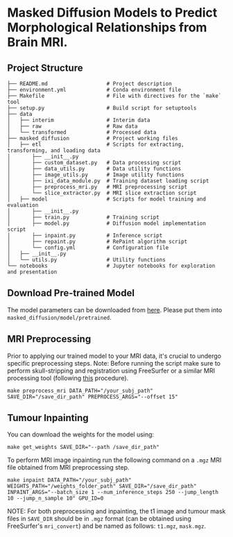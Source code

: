# Masked Diffusion Models to Predict Morphological Relationships from Brain MRI. 

## Project Structure
```
├── README.md                   # Project description
├── environment.yml             # Conda environment file
├── Makefile                    # File with directives for the `make` tool
├── setup.py                    # Build script for setuptools
├── data
│   ├── interim                 # Interim data
│   ├── raw                     # Raw data
│   └── transformed             # Processed data
├── masked_diffusion            # Project working files
│   ├── etl                     # Scripts for extracting, transforming, and loading data
│       ├── __init__.py
│       ├── custom_dataset.py   # Data processing script
│       ├── data_utils.py       # Data utility functions
│       ├── image_utils.py      # Image utility functions
│       ├── ixi_data_module.py  # Training dataset loading script
│       ├── preprocess_mri.py   # MRI preprocessing script
│       └── slice_extractor.py  # MRI slice extraction script
│   ├── model                   # Scripts for model training and evaluation
│       ├── __init__.py
│       ├── train.py            # Training script
│       ├── model.py            # Diffusion model implementation script
│       ├── inpaint.py          # Inference script
│       ├── repaint.py          # RePaint algorithm script
│       └── config.yml          # Configuration file
│   ├── __init__.py    
│   └── utils.py                # Utility functions       
└── notebooks                   # Jupyter notebooks for exploration and presentation
```

## Download Pre-trained Model
The model parameters can be downloaded from [here](https://drive.google.com/uc?export=download&id=18dmQbZiqBKh6ilC0HsXxM8ikHWDyyUJs). Please put them into `masked_diffusion/model/pretrained`.

## MRI Preprocessing
Prior to applying our trained model to your MRI data, it's crucial to undergo specific preprocessing steps. 
Note: Before running the script make sure to perform skull-stripping and registration using FreeSurfer or a similar MRI processing tool (following [this](https://github.com/iamkzntsv/self-supervised-learning-mri/blob/master/preprocessing.md]) procedure).

```
make preprocess_mri DATA_PATH="/your_subj_path" SAVE_DIR="/save_dir_path" PREPROCESS_ARGS="--offset 15"
```

## Tumour Inpainting
You can download the weights for the model using:
```
make get_weights SAVE_DIR="--path /save_dir_path"
```
To perform MRI image inpainting run the following command on a `.mgz` MRI file obtained from MRI preprocessing step.
```
make inpaint DATA_PATH="/your_subj_path" WEIGHTS_PATH="/weights_folder_path" SAVE_DIR="/save_dir_path" INPAINT_ARGS="--batch_size 1 --num_inference_steps 250 --jump_length 10 --jump_n_sample 10" GPU_ID=0
```

NOTE: For both preprocessing and inpainting, the t1 image and tumour mask files in `SAVE_DIR` should be in `.mgz` format (can be obtained using FreeSurfer's `mri_convert`) and be named as follows: `t1.mgz`, `mask.mgz`.